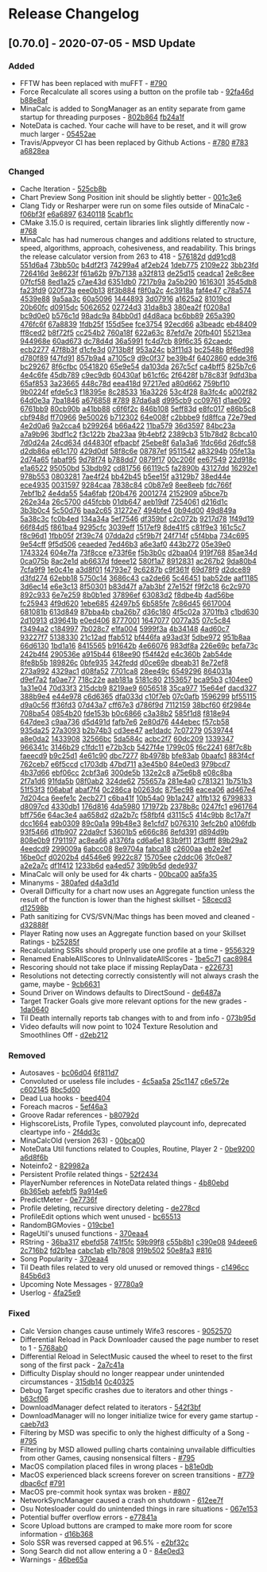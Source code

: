 # Release Changelog


## [0.70.0] - 2020-07-05 - MSD Update

### Added
- FFTW has been replaced with muFFT - [#790](../../../pull/790)
- Force Recalculate all scores using a button on the profile tab - [92fa46d](../../../commit/92fa46d3b102abc8b405c0dec530da210b80bf32) [b88e8af](../../../commit/b88e8afdff995a91c7d7dfbf0a6d5427ee0b434d)
- MinaCalc is added to SongManager as an entity separate from game startup for threading purposes - [802b864](../../../commit/802b864005d569134ccb75803ce6e623fabb74c3) [fb24a1f](../../../commit/fb24a1f8c9fa7bc000bf07f9ddce977598d0f385) 
- NoteData is cached. Your cache will have to be reset, and it will grow much larger - [05452ae](../../../commit/05452ae53893e3534f4b8a88511118ea27c8da3c)
- Travis/Appveyor CI has been replaced by Github Actions - [#780](../../../pull/780) [#783](../../../pull/783) [a6828ea](../../../commit/a6828ea45242d319795e9ccba84c1280956fadde)

### Changed
- Cache Iteration - [525cb8b](../../../commit/525cb8bc7b87bfdeb08ab3981096eb56bed5c9f4)
- Chart Preview Song Position init should be slightly better - [001c3e6](../../../commit/001c3e68ca0157661df79dcfd156109345219da2)
- Clang Tidy or Resharper were run on some files outside of MinaCalc - [f06bf3f](../../../commit/f06bf3f296cecc54fdce40ab943b7ee7a3c17414) [e6a6897](../../../commit/e6a6897ededb919a4e1ef0174f0771be71636524) [6340118](../../../commit/6340118f92073936a3cce05f34b4f1571109a813) [5cabf1c](../../../commit/5cabf1c7701695b4d874063ead8bd2b49dc834e8)
- CMake 3.15.0 is required, certain libraries link slightly differently now - [#768](../../../pull/768)
- MinaCalc has had numerous changes and additions related to structure, speed, algorithms, approach, cohesiveness, and readability. This brings the release calculator version from 263 to 418 - [576182d](../../../commit/576182dc414e343dcd1a779d87e75a95bf82479d) [dd91cd8](../../../commit/dd91cd8c30a2f63b2a2dc42a74adfe38ace05d9c) [551d6a4](../../../commit/551d6a43be76c5606dc210b76264066fcffd3f5b) [73bb50c](../../../commit/73bb50c9e1e707ce9f32c52c180c559578af6c34) [b4df2f3](../../../commit/b4df2f3240916b7a5bc1041e5a1c2ea826ff8ac9) [74299a4](../../../commit/74299a4fae865125be6ba207649b17962cce8084) [af2eb24](../../../commit/af2eb24c1d31da0f914cba077556b78052906994) [1deb775](../../../commit/1deb775035d4b841142b3b739716321d2e87c59c) [2109e22](../../../commit/2109e22ba22fdc504cf8f2383c5735b2a39c75b3) [3bb23fd](../../../commit/3bb23fd8d6f3a0252a591faf1d48e8394d65a2ec) [726416d](../../../commit/726416d8b4818f457508c1846ffa35ac7cfa9916) [3e8623f](../../../commit/3e8623f6f7ff684f84b90e330d6eef50ce599f91) [f61a62b](../../../commit/f61a62b5198caef150d254c144279e00b426f3f7) [97b7138](../../../commit/97b7138d1b9c75080ca2a25404600140b350a7f0) [a32f813](../../../commit/a32f813929d6770ff6ecbed8f985c12fd0530a4d) [de25d15](../../../commit/de25d1502b23aa23f31f7bb3bce20d491f14afd9) [ceadca1](../../../commit/ceadca1ed03326a0b3ab077001e38aae65b05192) [2e8c8ee](../../../commit/2e8c8ee27bc6065aebd4aca5214d428f78576f31) [07fcf58](../../../commit/07fcf582e956fc46b041b2af127d535c5650651f) [8ed1a25](../../../commit/8ed1a25159d0af78c6d4dc27e495593da2d7afbe) [c7ae43d](../../../commit/c7ae43d66878b8d179f0d529aa86d982154538e5) [6351db0](../../../commit/6351db052d205660db831c76a55db8d657ba860a) [7217b9a](../../../commit/7217b9aba0d3dfcfd307ebc5aba0c1b58a22fcf3) [2a5b290](../../../commit/2a5b290cbefc04b4acc3bc32e295ab0d866f6245) [1616301](../../../commit/1616301d33f1890cd2fe7ffe9c6745b82b3e6fae) [3545db8](../../../commit/3545db8706f0af1b925a2a354706e60aee335a20) [fa23fd9](../../../commit/fa23fd9d79c147fcc57625a52825699665e5db31) [020f73a](../../../commit/020f73aadf321646be20d04951c3b852f79374e0) [eee0b13](../../../commit/eee0b131ee35ea0a0706561f0d0373d0969e856f) [8f3b884](../../../commit/8f3b8845ecd23dfc9fd5a64f8a58d46f55c3fb92) [f8f0a2c](../../../commit/f8f0a2cc6a9de18d2baf7237d707912c15dfef75) [4c3918a](../../../commit/4c3918aeabc662cfef4bb15db37684386a7c8328) [faf4e47](../../../commit/faf4e47c23a5d33324a7ef75fdea37a7f13d93ac) [c78a574](../../../commit/c78a5744a1c1baa91913bdf42fe174d7803500f0) [4539e88](../../../commit/4539e88ac4f23361fc42a621d3a9f1eac11956d1) [9a5aa3c](../../../commit/9a5aa3c8ea7ec742e39688bba279dba388184fb1) [60a5096](../../../commit/60a50968da0cab614689d15e9b9e7e01aae00f64) [1444893](../../../commit/144489311c4407078f0fcb968fd6ad525a70d28c) [3d07916](../../../commit/3d0791614112c88909d467ba21a5ae3f6a7fe584) [a1625a2](../../../commit/a1625a2ce383684300925efacbc89a5842ea91ed) [81019cd](../../../commit/81019cdb1d9b98bd7b92715911aa5c8b790edb2e) [20b60fc](../../../commit/20b60fcc5db4b712fdebafaf0b63772b97ca593f) [d0915dc](../../../commit/d0915dc0cdff8346533b2fbd13e45bbcf21c27f0) [5062652](../../../commit/5062652171469da67feda08a955f520f117453ac) [02724d3](../../../commit/02724d3bb65b7c2687cf821b1597e1080fe69578) [31da8b3](../../../commit/31da8b3de8156330cfd0f9e28fe1b6358adba325) [380ea2f](../../../commit/380ea2fc4e81fbd67ecdd182beab8e6fbdc1bd5d) [f0208a1](../../../commit/f0208a1bc0ae0facaa5552f67dec4e7da27ab1ce) [bc9d0e0](../../../commit/bc9d0e097f4aa14f49984fa54cf8139ebaacf0ba) [b576c1d](../../../commit/b576c1d5910f618367d048e6e33bc450de990180) [98adc9a](../../../commit/98adc9a513eea8b551e86239a83070a9a1b8c452) [84bb0d1](../../../commit/84bb0d156ff86054267654c62e508edeb2303089) [d4d8aca](../../../commit/d4d8aca935e0c3f7a4a004506ef782b369ee1e8a) [bc6bb89](../../../commit/bc6bb899aa8aebb4e78c202d2d31a7aed86549a9) [265a390](../../../commit/265a390e84da1eea5e0bce06f47e6a228114a280) [476fc6f](../../../commit/476fc6ff45f116d74312669db1e1c927e2d6f676) [67a8839](../../../commit/67a88395026a84597d2c5f34565a97171030e4a1) [1fdb25f](../../../commit/1fdb25fc84e4731444b68affc80bc3aaa367e6b3) [155d5ee](../../../commit/155d5ee77e8927e4b0843c18fdf6b3863461868d) [fce3754](../../../commit/fce3754066d710f08d51b5bbc04b546b1415419a) [92ecd66](../../../commit/92ecd66d0f2802c827b6b44a4c76379884264403) [a3beadc](../../../commit/a3beadc1c5561b1d04df6b476c61a5bb8747f19e) [eb48409](../../../commit/eb484094fd2e41ae6fc1f810f687e574e6181239) [ff8ced2](../../../commit/ff8ced2f964dbb736fe7402f52739be9dc3359ce) [b8f72f5](../../../commit/b8f72f596f0306c2e2cd5da0f9a5f84f9ce4423f) [cc254b2](../../../commit/cc254b23ee8ba83eb7cff7e84cef1c84db17c7e2) [760a18f](../../../commit/760a18fa2232a39326687370138e58e0905f41e7) [622a63c](../../../commit/622a63c890ce106e3bda1fa0390de88042843983) [87efd7e](../../../commit/87efd7e3160c80b8a105a09ba794241dbd49bf12) [20fb401](../../../commit/20fb401cb66b928f48f2ddcdec7d28fcb257b392) [55213ea](../../../commit/55213eadb1bbf604f35a507a736b064ca0a3ab1f) [944968e](../../../commit/944968e3c0a662289fd283f3bc5ff58241d406a8) [60ad673](../../../commit/60ad67309bd56f618ed405077b62bf10e27621c1) [dc78d4d](../../../commit/dc78d4d692ab791f28264f1bb7848cb4f1c4f94c) [36a5991](../../../commit/36a5991b08bb8c5161158fbfb314524ce97dc6e9) [fc4d7cb](../../../commit/fc4d7cba34cf72eacdb378595004966c59565309) [89f6c35](../../../commit/89f6c35c642273c4d6e22031c2d146bfc2e460bd) [62caedc](../../../commit/62caedc5bf4eb5f009bf6ace09a7277ceb15f8c0) [ecb2277](../../../commit/ecb227727ef9af39f50c92b7230b51dca6ee432c) [47f8b3f](../../../commit/47f8b3fb2b47a96827f763b52fd5e31bbda85db8) [d1cfe3d](../../../commit/d1cfe3d48e437183475d14e471b50986de75cb37) [0713b8f](../../../commit/0713b8fbb26f152767a59d5ea6d7d9e6e8171d52) [953a24c](../../../commit/953a24cf79ea0ce234ca1b56ed9d5cde7198a959) [b3f11d3](../../../commit/b3f11d3419d115647a889d0203ccb411ddcfb8f7) [bc2548b](../../../commit/bc2548b9155e7d4283c48923eda8d08f40d35a4d) [8f6ed98](../../../commit/8f6ed98e87afdf1b22453bdb75d7a7fcf748cbca) [d780f89](../../../commit/d780f895250756672ca31bbf92985c68e3614bbb) [f47fd91](../../../commit/f47fd91811065b92ed359e54e0aa5bab3087ccc6) [857b9a4](../../../commit/857b9a4f4b8ff681cb990dcba5596150cfe9a7fd) [a7105c9](../../../commit/a7105c952dbb5bc274eca87612359b08232682ad) [d9c0f37](../../../commit/d9c0f373c1435688984a9421ceed2794fbf54e97) [be39b4f](../../../commit/be39b4f92b1c73fc3faaf1401f221150872fb385) [6402860](../../../commit/6402860b1323cdae63602f3cba0a978528f41707) [edde3f6](../../../commit/edde3f6ca3ef648f4346615d06d430f1fdc1044d) [bc29267](../../../commit/bc29267b5bbd3e994002ed9e3de7ff3ae5adfdae) [8f6cfbc](../../../commit/8f6cfbcf7b9d816d18df08fe0815facb780b4488) [0541820](../../../commit/054182045431986a8d180f4e29995018821bc441) [65e9e54](../../../commit/65e9e548a4dff3be847a5b2c15fe1decb381c1f6) [da103da](../../../commit/da103da735a28408602ad01f08baff44320bb406) [267c5cf](../../../commit/267c5cf403e4c3a5ef1278395a8e48ff9b60c56c) [ca4bff5](../../../commit/ca4bff57df97d7874e4a73a8bf6023cf0f5402cb) [825b7c6](../../../commit/825b7c6aced8a5746cb7a8720dcbc5b7513b7fb4) [4e4c6fe](../../../commit/4e4c6fee6b9a4884ceff5dd4f936e71dec1626a2) [45db789](../../../commit/45db7890a005030ea9acbf8d8b64a7c3a788c7f2) [c9ec9db](../../../commit/c9ec9dbaba7b5057dcd742514bb0b93520b36748) [60430af](../../../commit/60430afc6b7d7b0e77f6d997460ac78791423e52) [b61cf6c](../../../commit/b61cf6c0956ebc68fc86d2fcafdb9d5fdd93bc68) [2f6428f](../../../commit/2f6428f9e8ba1469284071f8a712dace8de9320a) [b78c83f](../../../commit/b78c83fcd4f24c6d4c654c49be60e38cdcb36823) [9dfd3ba](../../../commit/9dfd3ba16c2d641dc77b43acb9e1e10482e4e76d) [65af853](../../../commit/65af853cc6ebf0ce6eaabe8f4b2aa90ee6fee7f1) [3a23665](../../../commit/3a236651bb75823216a88f9545c78237bc1b0103) [448c78d](../../../commit/448c78da4673e7db117fd1b5c9cf85d7a678417a) [eea418d](../../../commit/eea418d9d2ab8b1261d7a830adec4bf130edc386) [97217ed](../../../commit/97217edab6177af0f86ad074608ef81201b7fc31) [a80d662](../../../commit/a80d662135aa6f2973b3a5ba260f87885987de1b) [759bf10](../../../commit/759bf10a44c184fb5554e5605ae9c3067a50b885) [9b0224f](../../../commit/9b0224fe00f5498ce3071868d7314c0d5cf3dedd) [efde5c3](../../../commit/efde5c33f3a5b560cbacd7f1f067b18a50ebc99b) [f18395e](../../../commit/f18395e30efe7be0feb5e9ccc94284a36e3e8d03) [8c28533](../../../commit/8c28533e123f8cbfe7a92723f60e3804a53eff57) [16a3226](../../../commit/16a32261116f5845037131584c63d302f559d567) [53c4f28](../../../commit/53c4f283e1d73bd5a70c6542fcb2babc81b719ef) [8a3fc4c](../../../commit/8a3fc4ca42f9f14f2ce666586f2ce020e484497e) [a002f82](../../../commit/a002f8268eed0942bb3dbf08cc68677f500a9ed2) [64d0e3a](../../../commit/64d0e3abbde6f8538b13b5a9544f8244e59dea3b) [7ba1846](../../../commit/7ba184641c5c2a4feef6e1b49e51d98f5b34f2ec) [a676858](../../../commit/a67685857db4d4479fc4b5ebb166389badb7cacb) [#789](../../../pull/789) [87da6a8](../../../commit/87da6a82eb84f761dbf6f4c7a10ca91a8034e392) [d995cb9](../../../commit/d995cb9372c483303b882c6e6c61c364b485f365) [cc09761](../../../commit/cc09761e68e2ad39618ee2f02f953635ee96976b) [d1ae092](../../../commit/d1ae092015d67a5c40c0f5fb5685a6658ad64c75) [6761bb9](../../../commit/6761bb9763baa30f72a617b645bd9015759862e5) [80cb90b](../../../commit/80cb90b978b1e767762c7e215c6bedffc5a75082) [a41bb88](../../../commit/a41bb881516632f69d274a49c0b4fb956fff48b2) [c6f6f2c](../../../commit/c6f6f2c3ce2a6017d45825026cef64e4576437fc) [846b108](../../../commit/846b1088e1f713f3fbbaf776f459466a68b80f82) [5eff83d](../../../commit/5eff83d3558c654c831b4a2f9693b38c8d9ede55) [e8fc017](../../../commit/e8fc017d24ef143331e4894d11d7d852dffeaae1) [e86b5c8](../../../commit/e86b5c83dcc55c8fe53d3c6ea93b949df5bed734) [cbf948d](../../../commit/cbf948d1dff5c469aeb9046326cb1137992ce096) [ff70966](../../../commit/ff7096675c09e1381090641d84f3a2c64d2e5b82) [9e50026](../../../commit/9e500262bdd0237134a2955930585d9525ab8ff4) [b712302](../../../commit/b712302eb58874fd213245bdd52b38b0eb0b37ff) [64e008f](../../../commit/64e008ff0ba18ca4fce6e49b574ffc9d9b5d9297) [c2bbbe9](../../../commit/c2bbbe92b061264da2e22e792419c690e53b782b) [fd8ffca](../../../commit/fd8ffca6361f157f3bf36829bff7ecb28e29b04c) [72e79ed](../../../commit/72e79ed903644a705c0eb4b0b6057a094afb51cf) [4e2d0a6](../../../commit/4e2d0a63031d3710d3250e269ae14c04020d8dff) [9a2cca4](../../../commit/9a2cca42ba209f2305906a31e03b77b885688f72) [b299264](../../../commit/b29926426586b9399daadae626242002ceda6c62) [b66a422](../../../commit/b66a422c35a0c1897ecb9deed2418544c79e5e6f) [11ba579](../../../commit/11ba579b0e960c003ea86dc3e0034b9b21beed43) [36d3597](../../../commit/36d3597886e8838f4ff7bf51820a0e68dfb92487) [84bc23a](../../../commit/84bc23a64b0260e8171c9381e86d4c9f7803b060) [a7a9b96](../../../commit/a7a9b9611bc142152da47abb7e8058d41aef97cb) [3bdf1c2](../../../commit/3bdf1c28626d245c3c44f6ea9938ed62422033aa) [f3c122b](../../../commit/f3c122bcf33c6a389498b33a835821551db02414) [2ba23aa](../../../commit/2ba23aa6a20cc0a6ece5fccea90c83b61f123d4f) [9b4ebf2](../../../commit/9b4ebf2c4ef69cbe7b25529bb3df1a4487df5243) [2389cb3](../../../commit/2389cb3dcd3328a1f7269fed1f29eadb92bb8413) [51b78d2](../../../commit/51b78d2c82dd8beab6be0453b1f03b9220e424a8) [8cbca10](../../../commit/8cbca103664c1c2cd43591bba45045d141f1e233) [7d0d24a](../../../commit/7d0d24a2a16dd997bff9a4ee0af07c46c37686d6) [24cd634](../../../commit/24cd63497ace70c9456baf89a74751c1e24534b3) [d44830f](../../../commit/d44830f04ebb65321d05b3feffca8c013471bf2a) [efbacbf](../../../commit/efbacbfda68a82201afc281b01eb7cbb5e1be85f) [25ebe8f](../../../commit/25ebe8f62fc9f047247b657767c079bc1873b42c) [6a1a3a6](../../../commit/6a1a3a6a5af67e125b04059aba394451c83c3ef9) [1fdc66d](../../../commit/1fdc66deaeadc59e610a72d0e1be2c15f9431bbc) [26dfc58](../../../commit/26dfc5811dd8b60bf980f73f6d1019583d754585) [d2db86a](../../../commit/d2db86ac213b726ed3180605f541c4f6c51a8c88) [e61c170](../../../commit/e61c17054c2d3e51098af79ea7769b92999318c3) [429d0df](../../../commit/429d0df8caec895fe202ce09365d55c97fb7caf5) [58f8c6e](../../../commit/58f8c6e1782c3b70597283089f64033eccfaa3d1) [08787ef](../../../commit/08787ef9a580bc509ce64d0db0af5006400c438f) [9511542](../../../commit/9511542d5a154123a4332551370530f5545da618) [a83294b](../../../commit/a83294be60ac65f92615c2d9460aed0824e5bd5b) [05fe13a](../../../commit/05fe13a909f4df6295faa6b5e6be4f3e7f5cef9a) [2d74a65](../../../commit/2d74a658552f2721e19c0db6b32489499186b59e) [fabaf95](../../../commit/fabaf958e1026fefecc2903e18f844358ee3248d) [9d78f74](../../../commit/9d78f74347d8af645b794aef5bc92385805296d8) [b788dd7](../../../commit/b788dd7d8dc6a62990012fbbe93ca811297b41e3) [0879f17](../../../commit/0879f1745b466746d9dec08fead165cbada39e6e) [00c206f](../../../commit/00c206fbb5a953775adb996c2a1c3009fe8fddac) [ee67549](../../../commit/ee67549636f1a580f6c74ddfa85452c149003895) [22d918c](../../../commit/22d918ce73a4b474394528014be5c0933400acba) [e1a6522](../../../commit/e1a65221c3f1a039e6eec2bde84caf1abab2fa61) [95050bd](../../../commit/95050bde2aae93512b6fb390076452d7013a741d) [53bdb92](../../../commit/53bdb92a5bef508296b07bcec12d462a34473779) [cd81756](../../../commit/cd81756d8f53b0501aa2fc83586f7f432d6173d4) [66119c5](../../../commit/66119c5f81715ae26f2deb732ec999e06cfed7ca) [fa2890b](../../../commit/fa2890ba3792e365d2253630c98b0a32547ee5b1) [43127dd](../../../commit/43127ddbc87b29fd4cbf880335f9728f1471a696) [16292e1](../../../commit/16292e13bcd71d74d5573a87bd32c22ab02d01a7) [978b553](../../../commit/978b5530f39d7ced59546e67343d24a7cdf0c3c5) [0803281](../../../commit/080328188d6f72375b717ee7bea922a9ca44b656) [7ae4f24](../../../commit/7ae4f24c372ed6d3ae090475fd48d3170eeb10c5) [bb42b45](../../../commit/bb42b4583699abc142d72f0f80d1c4f1ae292a1b) [b5ee15f](../../../commit/b5ee15ff1da09d1c0ec8fcc73e782f554eb35748) [a3129b7](../../../commit/a3129b72ef7eb22cc99ae1148ffde7ab8fb65d7a) [38ed44e](../../../commit/38ed44ea79c692a77a05dcdfe3fe39ca29221865) [ece4935](../../../commit/ece4935be5aeca08a4656939e4fe8c3a19637eb4) [0031597](../../../commit/00315976b440e387992ca54bc92b8f116efc85a0) [9284caa](../../../commit/9284caa737c1c37ab267e7ad7fc905bae6a0b590) [7838c84](../../../commit/7838c84296f3b565b078687faa01f690e4b65dbe) [c0b87e9](../../../commit/c0b87e98ebd5599b9d9f23b2653e3c12fcaf73f0) [8ee8eeb](../../../commit/8ee8eeb22917d8df232017d43ba391807346faea) [fdc766f](../../../commit/fdc766f40814380ff10a51fa0d04e99e2d4c7329) [7ebf1b2](../../../commit/7ebf1b2b9256ed6766cd32af8e6eaa2849703da6) [4e4da55](../../../commit/4e4da55099ce6bad8b8668044b306128384bc11a) [54a6fab](../../../commit/54a6fab9af5b99c912287c0396989f0477707456) [f20b476](../../../commit/f20b476e1346a8b03b1be57850c00f6644716a41) [2001274](../../../commit/2001274c657130a6c8f991aedbda8514acee6528) [2152909](../../../commit/2152909dac3d370f503228ef5b0cb404bdc37451) [a5bce7b](../../../commit/a5bce7bb125fd9a9ff7894159293edd9a0e96dd0) [262e34a](../../../commit/262e34a0f5de41da705a785b1f05d5b21f3a53ab) [26c5700](../../../commit/26c570036e13c1adfedd385eab4a3a543707f52a) [d45fcbb](../../../commit/d45fcbbf8d3853d8611adeeb01e1e15abf7c5d86) [01db647](../../../commit/01db6473c772a15c8c92827f43c36fe1cb72f22d) [aeb19df](../../../commit/aeb19dfa42a73e275fa62c58387f8fab9e170173) [7254061](../../../commit/72540611397ea88108f98f781c6d8c0beaae0ddf) [d216d1c](../../../commit/d216d1c58d47a874cad74bde783c0de87b22434e) [3b3b0c4](../../../commit/3b3b0c491675eb2c133fe17595d0d152cb81b73b) [5c50d76](../../../commit/5c50d767a5454126aa3094d69a1f76c86941fa7e) [baa2c65](../../../commit/baa2c65cb3aad2e99e20184956278422c2fd9cc0) [31272e7](../../../commit/31272e7b637b11e1e8238c2d49ff8833d58f6aec) [494bfe4](../../../commit/494bfe4239f86139b9ff120151f409df403fa5ff) [0b94d00](../../../commit/0b94d00ba39d256058a1d31d7a59ac41d9419809) [49d849a](../../../commit/49d849ad5fbff079fb19771fc0410f5f7dea3371) [5a38c3c](../../../commit/5a38c3cb7a7502e0dbebb19b90ae6745314feaef) [fc0b4ed](../../../commit/fc0b4ede878e653926d90913bbb63d5a3401215f) [134a34a](../../../commit/134a34a6bb93e3b82b12739def452fa26c2275b8) [5ef7546](../../../commit/5ef7546b48a1496e1140fa3fd0a5c425176a25e2) [df359bf](../../../commit/df359bf30abc9231c3c1939e710a9d9a03fe0af1) [c2c072b](../../../commit/c2c072b038500dc1e8ec403b9382da186c624c08) [9217d78](../../../commit/9217d78ae8df0ee308f8d1f1c821df0dba9e06ec) [1f49d19](../../../commit/1f49d19154631e2af005c988a32b702f68a28129) [66f84d5](../../../commit/66f84d535ac3897d035fdd458f46b8cbd38052ed) [f861ba4](../../../commit/f861ba448792505b4fa9041820b2214055e027d2) [9295cfc](../../../commit/9295cfcdbafebd459631f6fecc1e12942fc87db7) [3039eff](../../../commit/3039eff3783a792c2f3e49b2b8a2e02c1c1248fd) [1517ef9](../../../commit/1517ef9e3beeb9e961856047942807036b7506c5) [8de41f5](../../../commit/8de41f5f732c49e56b182d2b8bc929f3a1571da1) [c81f9e3](../../../commit/c81f9e3f6039bf82540ac77dd815391641a621e2) [161c5c7](../../../commit/161c5c761beecb87d9f25ba86a7d7a168f9cf9b9) [f8c96d1](../../../commit/f8c96d1beb9dbfb43473b2553843def8e8787348) [1fbb05f](../../../commit/1fbb05f61bcdc7454211d22d995648a640a2f0b2) [2f39c74](../../../commit/2f39c74eaab5ef571c637537e1dde672adaefd17) [07dda2d](../../../commit/07dda2d2c2b379a0485266b506ca782117e80895) [c5f9b7f](../../../commit/c5f9b7f64e2ea4b58e270b8c6703f2a6acf55c12) [24f714f](../../../commit/24f714fe6301c7ad48a346f6f9c12f773c903ee8) [c5f4bba](../../../commit/c5f4bba97e135e779079e95648fcb5af2593a80a) [734c695](../../../commit/734c695901e5db6e9ffcb76c23f05865d8490d4b) [9e54cff](../../../commit/9e54cff60b5c9654c188e853307b693fcd557668) [9f5d506](../../../commit/9f5d50617eeeee9223d04f32ca2eef3c3ef73396) [ceaeded](../../../commit/ceaeded5bd9a9affe6b16db3603838425ed47047) [7ed46b3](../../../commit/7ed46b39f0b98ec2e6d1867c281a0707d316ba28) [a6e3af0](../../../commit/a6e3af0de920d7a2a556f979e6f970807abf68fe) [443b272](../../../commit/443b272cc50266ffcb20f0751f140733c881e494) [05e39e0](../../../commit/05e39e0810f1352e94adef4fa9bb246eb12bbb4f) [1743324](../../../commit/17433247d32223781c7e42445cd81ccdf520a290) [604e7fa](../../../commit/604e7fa1da289a78f9c19714b1e36c82901516ea) [73f8cce](../../../commit/73f8cce8a2a3b9745b72bdded854247f026f00e4) [e733f6e](../../../commit/e733f6efb635023ca64f75d91672fb69b73e631b) [f5b3b0c](../../../commit/f5b3b0cb4057921f4d926251d8beb9494a0d10c2) [d2baa04](../../../commit/d2baa0409cd562fc532c9ccaed29da56a108c6f3) [919f768](../../../commit/919f7681371998db6a974e6eec16951615336009) [85ae34d](../../../commit/85ae34d22e56ce62a69d4beb129e2f90d7ca722b) [0ca075b](../../../commit/0ca075bd12c9c4cdcc59035577eab844ccb63be2) [8ac2e1d](../../../commit/8ac2e1df3f484fb9f7e883496c9941f09d1188eb) [ab6637d](../../../commit/ab6637d0c47ee164bfd1ab0406debe3033f278c3) [fdeee12](../../../commit/fdeee12361b9bf07f697595fabbb8652fd3c963b) [580f1a7](../../../commit/580f1a72521b84f17fd8454f49466a4e6139aa4c) [8912831](../../../commit/8912831d60459c084dbde603d314d6c0a204dd6e) [ac267b2](../../../commit/ac267b2d43ba98e86a649878e1e84065d678f397) [9da80b4](../../../commit/9da80b41b0f9314cdb8a832e54918a251f19b834) [7cfa9f9](../../../commit/7cfa9f9915bbb6b4a46ab816b513c002d06b7676) [1e0c41e](../../../commit/1e0c41e1ceb9a61153ba788f514a92b888ca8a1c) [a3d8f01](../../../commit/a3d8f013bfb4eae7ad30478768b81d283cf9ab57) [f4793e7](../../../commit/f4793e7d57af71815a209ef81b4782da01c02880) [9c6287b](../../../commit/9c6287b198c26ccd941252878763fa0aeeed0cf5) [c9f361f](../../../commit/c9f361f39e9442c483b86f936e7e05f29f61a493) [69d78f9](../../../commit/69d78f904f25579e552cc8223a4b23208e4807ad) [d2dce89](../../../commit/d2dce89937086b8f3ee063f66ac0bf90eb8c85c5) [d3fd274](../../../commit/d3fd2749f017777bd21c58e2ceed86abf9be7c7c) [62ebb18](../../../commit/62ebb186a515115f452a87a0ad622a6288492957) [5750c14](../../../commit/5750c14b1fb07b136435ac687ba8a6d7b660fadd) [3686c43](../../../commit/3686c43313910a66b65454b43c06b153c4bad6e8) [ca2de66](../../../commit/ca2de66d943c13d49497757c81e00f0d885550a2) [5c46451](../../../commit/5c46451a71c7118388b405db93e10302d32bd7f4) [bab52de](../../../commit/bab52de0d330197b733d4fd5d26956518bc33983) [aaf1185](../../../commit/aaf1185ba3f79c2227e18afaf92391bfccadee04) [3d6ec14](../../../commit/3d6ec14a1aa1bfa843c2d90602a0f4bc7812416d) [e6e3c13](../../../commit/e6e3c13f4a1ddab069513dad3df7e1c99c9f1517) [8f50301](../../../commit/8f503017eedb8a13903299e75a4281f35e9ee9b4) [b83d47f](../../../commit/b83d47f0a2c339422ebd9d1e4de5b6facaaa5e38) [a7ab3bf](../../../commit/a7ab3bf3fe6510911b75a2f82b037e855eab4c95) [27e152f](../../../commit/27e152f84be117b13d72aa48ba0aafdaffc5614e) [f9f2c18](../../../commit/f9f2c18c913a63280ec2f254e2842b2db372a941) [6c2c970](../../../commit/6c2c970ecf01b8489a5ec5c7f2a30e4639c8a591) [892c933](../../../commit/892c933322686a49c34fa1506b0059340a366201) [6e7e259](../../../commit/6e7e2591ad1613f7888af7984a2f91d5431b3321) [8b0b1ed](../../../commit/8b0b1ed65765f810039c232ef45db4f22c758628) [37896ef](../../../commit/37896eff837c532c53759ae7a55693892ca5ee04) [63083d2](../../../commit/63083d29490b78d4797be6b629ee274cfd46b349) [f8dbe4b](../../../commit/f8dbe4b8ab361a04a49cece37c8c19e1d92d55b0) [4ad56be](../../../commit/4ad56be9f5eeeb32eff62fde6b6bf26328b09688) [fc25943](../../../commit/fc2594302c7b4000257a6be5d0fa904543244674) [4f9d620](../../../commit/4f9d6201bafc392752ae64a31deec86552c7a5a9) [1ebe685](../../../commit/1ebe685ce42a66887619df416bae0603d2d8f01b) [42497b5](../../../commit/42497b585845305b34967718f7cf36b7f9e2d8cd) [6b585fe](../../../commit/6b585fed1f561b6c81d5f0df6c8d6eeb944bde96) [7c86d45](../../../commit/7c86d45d31bb8b37e41c733158be1e5546319835) [6617004](../../../commit/66170046e3636a069bfa6191673e57b7afd0c051) [681081b](../../../commit/681081b842aee0eeafbdae0e0ed97aa972dbcc58) [613d849](../../../commit/613d849ddfcc9c69d0f7bc042daa1ac5b78c91b4) [87bba4b](../../../commit/87bba4bbacf4614d042a93644a0bcfaa25e5fa0a) [cba26b7](../../../commit/cba26b7a122f050e1830af21286a57e9c533fbe7) [d36c180](../../../commit/d36c180e3e3a7bf5e1dcecd8c5775b211d8a4088) [4f5c02a](../../../commit/4f5c02a4260dcfad0ed4a3bdfdf3111ef0748094) [3701fb3](../../../commit/3701fb35a4ee0b29fb787254cb909d2d1e74df88) [c1bd630](../../../commit/c1bd630a0fe97f1b9b22058511cdec4e98babbcf) [2d10913](../../../commit/2d10913d081296757e700afb5329f2ed96104e9b) [d39641b](../../../commit/d39641bba3d4bd790efd07b3a2d0f47bb975f19d) [e0ed406](../../../commit/e0ed4060a3a4ba309d52d757624ce70901c84edf) [8777001](../../../commit/8777001dbdc8b7c733933aede08c8088f2c01e35) [1647077](../../../commit/164707747a0ce68f6279e130fb8c6196c2d1f038) [0077a35](../../../commit/0077a3506fb08ff6fcf0cfd6643fd4d02566eed7) [07c5c84](../../../commit/07c5c84c363297bedc5858dc92cb8a38d3c6c16c) [f3494a2](../../../commit/f3494a26d72193e6880565ca914303290c69b451) [c184997](../../../commit/c1849974335ff768e3e64f170ea7d5041fd55da2) [7b028c7](../../../commit/7b028c799d1ae097fbb6871c184500a4478e1d99) [e1fa004](../../../commit/e1fa004f1ba2113783ff189bc322690d035fc966) [5999f3a](../../../commit/5999f3a35b5938927237bcd06ff0cc4b5a70e147) [4b34148](../../../commit/4b3414802153ebaabf1397fe266ab4978cfcf32a) [4ad60c7](../../../commit/4ad60c73606adcb3e083e3560b61bdba9fe8a723) [93227f7](../../../commit/93227f73d835aacec14bc2b0698fe0da6844c064) [5138330](../../../commit/513833049a491dedfb03c3f6878048482f30ef74) [21c12ad](../../../commit/21c12adc90a4e6e693f0c147805f00040c2a219d) [ffab512](../../../commit/ffab5125323a15317337619a359f608ee6ccfd60) [bf446fa](../../../commit/bf446fad8064e4c93b997c0ca61ba9ad18868d26) [a93ad3f](../../../commit/a93ad3f62e81990602c914f0fa489fa5a6b6e161) [5dbe972](../../../commit/5dbe972dc841b8c35363f50294c0c5398bed1d41) [951b8aa](../../../commit/951b8aab6fac37b376e5992261e8171421725e96) [66d6130](../../../commit/66d613002b943cfaeb92f5a1b5fa83e484dcc73e) [1bd1a16](../../../commit/1bd1a1696be4719bab001045ea51d7bc62534eff) [8415565](../../../commit/841556512fbd2206bbacb07958f853df4587d7b8) [b91642b](../../../commit/b91642bf03ce58723982ed4e8d5892af2704caa0) [4e66076](../../../commit/4e660760a3dcef07ec49aa1e21d5e96fe537ca64) [983df8a](../../../commit/983df8af52b4a9c044de15c0f4a9631da14533c2) [226e69c](../../../commit/226e69cdeca2f7c1dfba0d12c119e5ef55b924f4) [befa73c](../../../commit/befa73c71682a07b371cae3805e805d34e1cbdd5) [242b4f4](../../../commit/242b4f48ab42acc00675963450ed37f96185e02b) [290536e](../../../commit/290536e1ed90c4e5b674d53241e1ae5ef481aba1) [a915b44](../../../commit/a915b4447a66bd3413cd6b51d678c7b22f80927b) [618ee90](../../../commit/618ee9080c4d8b387e6fe4038eaaeb4f3ca69c37) [f54f42d](../../../commit/f54f42dbe38e97980bdad61c9def1602e0621883) [e4c360b](../../../commit/e4c360bf058c360093243091b8aef35ace9cc8cd) [2ab54de](../../../commit/2ab54debca1586eb94ace49388b1ef70a1fdc60d) [8fe8b5b](../../../commit/8fe8b5bc3ffa8539c22a243edc0b7c0efe9a6ec0) [189826c](../../../commit/189826c642b6ac5d4abc3b464ae6c962865145b4) [0bfe935](../../../commit/0bfe935d455671b205c13e2de473122b857e94ee) [342fedd](../../../commit/342feddf8fbe808e0a265f0ad25c1ac2c0183e38) [d0ce69e](../../../commit/d0ce69e39f64053071649efb2c1c248aecc04b83) [dbeab31](../../../commit/dbeab312d7b8e958ae1f5aa457efa7e35fc83641) [8e72ef8](../../../commit/8e72ef8bd8577ee76554618c0613dcad56834527) [273a992](../../../commit/273a992d35963db3a81348fd508d8c89c408874a) [4329ac1](../../../commit/4329ac1e6285c4123b505e783ba779c6fcc927c6) [d08fa52](../../../commit/d08fa524307f66402f78aa0c4b05fc95125b9a99) [7701ca8](../../../commit/7701ca83dd342ee4dea76c96dfbb6e6c774201b1) [28ee49c](../../../commit/28ee49c2ff8146c156484a87cdfdc7454b4003e8) [6549296](../../../commit/6549296a64e89e5548e77e4b945654c8c976662b) [864031a](../../../commit/864031aa0413b3fe2af70f8d977243f48a872521) [d9ef7a2](../../../commit/d9ef7a2bb1b62f0808efc57ec4377a0419fc9b42) [fa0ae77](../../../commit/fa0ae770b3ed7300aaf1aa09120e5a62e045c9ca) [718c22e](../../../commit/718c22ef8bdd3e1835b0f3c303448ccd9ef86964) [aab181a](../../../commit/aab181ae1f869ba7b65d105db44a7147e269d0bf) [5181c80](../../../commit/5181c80078b7080b0562b59c74e62ffeca5d74f0) [2153657](../../../commit/2153657f6f6e0574a7a3566527725c85f8d89811) [bca95b3](../../../commit/bca95b36c241c3772efc16a8ee84959d2ceed7aa) [c104ee0](../../../commit/c104ee01ced35e3199cc644b6c94a9a97f58570b) [1a31e04](../../../commit/1a31e0457a99ad5cfc2fb5f2dce85c804f74be01) [70d33f3](../../../commit/70d33f39da6254ee3dff48892da7883a616917be) [215dcb9](../../../commit/215dcb9adb0e7cbaa14bbfb0fb025699ae137a41) [8219ae9](../../../commit/8219ae940f51397148039561667d4e13e3fda293) [6056518](../../../commit/6056518f70bd7aa0840af5f6e16d1d7c50cf260f) [35ca977](../../../commit/35ca97770a0915616258c03d690a8349554293f1) [15e64ef](../../../commit/15e64eff81e6fdc8483dd4a7f7d506d9910d76f1) [dacd327](../../../commit/dacd32799f1890c2ad038d7211651a4c788228b5) [388b9e4](../../../commit/388b9e44a668b702a22f2c32a4c0ad84caae3b3a) [e44e978](../../../commit/e44e978ff41b97ad1d6ac3cd9bdf4ed1e202ac71) [c6d6365](../../../commit/c6d63651baec11a51716cf444b1a2677b03635c4) [dfa033d](../../../commit/dfa033d4549fbd98474c7d7bda5cbb4e83f7d686) [c10f7eb](../../../commit/c10f7ebad53c5eedc0642d6298fc3eafbeda059d) [07c0afb](../../../commit/07c0afb7dce01972804a0faa28185de5f63e0b7b) [1596299](../../../commit/1596299b9293dcc033e4ad8c794889c997afe3b8) [bf55115](../../../commit/bf551150771c9b8171074f233196fa136aea5271) [d9a0c56](../../../commit/d9a0c56728f62f55b29e3528ea2b53f735ca14b4) [ff36fd3](../../../commit/ff36fd370333f4378a18c387483d374abf952a9f) [07d43a7](../../../commit/07d43a721fa932f2e7fcc9499902b03c4d06e87d) [cff67e3](../../../commit/cff67e371fa094bab9f6a83a4e33f6ca98e81646) [d786f9d](../../../commit/d786f9df82a140fc4a12c20d43440987227c1204) [7112159](../../../commit/71121595fa408c0da5ede4ec51d568277f886bac) [38bcf60](../../../commit/38bcf60ec3fc80747825442e77814b3d10d0685d) [6f2984e](../../../commit/6f2984e8903d872e540daa3d7a552550a94a2ad9) [708ba54](../../../commit/708ba547f9faf2b93e54da1203e37aa95c350837) [0854b20](../../../commit/0854b2027d2d88aacd2330caf80419119bfed805) [fde153b](../../../commit/fde153bc561b8f160243a646aaf955b66820847a) [b0c6866](../../../commit/b0c6866032f9349b765673a5fa824828eff5d43c) [c3a38b2](../../../commit/c3a38b243205842a0c02ec568f7c78c47791fbdc) [585f1d8](../../../commit/585f1d856e17cd00fa563589d464147f97660b2a) [f818e94](../../../commit/f818e9491304fe140f1bcddcc1b494a63306fc30) [647dee3](../../../commit/647dee3a858868417135549b3f1496d312c0c720) [c9aa736](../../../commit/c9aa73673692ed9a0f2773c263c4c1d45af6dba9) [d5d491d](../../../commit/d5d491d5ac88d716c8f75c608e525c9cc8c42fd5) [fafb7e6](../../../commit/fafb7e65311302b6b7565b9017d4dffad01d9c38) [2e80d76](../../../commit/2e80d76e42d6111baa9db8d6d657722df342cafe) [444ebec](../../../commit/444ebec36d1b7f020be66ad23a878e689159de74) [f57cb58](../../../commit/f57cb58f6b039fb997d3a0a334882b573ddb2b9c) [935da25](../../../commit/935da25a38c3f0622b3055402fe91a1fdef778fe) [27a3093](../../../commit/27a3093c4ab12e9e5d21d1dddc63f71dd69a91cb) [b2b74b3](../../../commit/b2b74b3ad8874f4ad4a2f157e6d4937a528864e1) [cd3ee47](../../../commit/cd3ee472a3eedfd41580c325d54e64c43e8595e4) [ae1dadc](../../../commit/ae1dadc6f8504d7c9800e92dd3cad6201b779ffa) [7c07279](../../../commit/7c07279ac96a5a231ea2732586368ea2a781d9fb) [0539744](../../../commit/0539744a31ea1a825ef09213a0a15e9d1b546db7) [a8e0da2](../../../commit/a8e0da20673b9906e1b275aeff5ed2132e1d1d5a) [1433908](../../../commit/143390877f2c635da67234bd4f55b64f81090de7) [32566bc](../../../commit/32566bc2de1878d9159c88b13dd7aedf25b296a0) [5da584c](../../../commit/5da584cd353a001c960fe95aa74f3abf3524374b) [acbc2f7](../../../commit/acbc2f72bdbc353f6dc9e903bc707b24fc5b36ac) [60dc209](../../../commit/60dc2093d9445c345fadd95d96f44324065ee46c) [1339347](../../../commit/133934752859257b06ab6b82145df3e93c51fc6d) [966341c](../../../commit/966341c9e45d569ff5c28a0fee5d804255f64b39) [3146b29](../../../commit/3146b290b05bdf2dc20a4fb4c17db5dfc83ed868) [c1fdc11](../../../commit/c1fdc11317c32ba3fcb6a600670421c5e048909c) [e72b3cb](../../../commit/e72b3cb2054739b739a99f030a99c834a3eb1d57) [5427f4e](../../../commit/5427f4e7a5fbb4623b4fd79e9e1c400e3964045e) [1799c05](../../../commit/1799c05bf6b71e9811299af001bf898b0d28747b) [f6c2241](../../../commit/f6c22411eb296f7ff0d578a9ba93ee2bb956791f) [68f7c8b](../../../commit/68f7c8b2ab3ff892154a62ac01f3cffc6e6488a4) [faeecd9](../../../commit/faeecd9c1e8900b61268fdd684659e2d7c5cf1a4) [b9c25d1](../../../commit/b9c25d18b97d8b75b14d07b421b6c8924bed1be5) [4e61c90](../../../commit/4e61c90f87a58ef217ac1ad20148cd863acb1c45) [dbc7277](../../../commit/dbc727736692e52f9cd2f8635a702bb1083d4c1b) [8b4978b](../../../commit/8b4978b928e512a1eb73b4669c15cfd44f5ddc2a) [bfe83ab](../../../commit/bfe83abd57b0630d1d84b74d9b5113f3cc7d5bd2) [0baafc1](../../../commit/0baafc1196d9ca528e60063a8b69a5980ff09aa1) [883f4cf](../../../commit/883f4cf4cdb2b209425d2ed6250d935cfa02fd24) [762ceb7](../../../commit/762ceb799da43010be271a4108ef0abdcbd9410a) [e6f5ccd](../../../commit/e6f5ccd48931de50a60ee2fbc582c6ce945281f2) [c1703db](../../../commit/c1703db492ea6da853d09f13499739c1e45a0f86) [47bd711](../../../commit/47bd711bf2acb3c804de8487c0b4fc9140798efe) [a3e45b0](../../../commit/a3e45b0ae03a3312f7dc04256b0ee4ea2417b262) [84e0ed3](../../../commit/84e0ed373de5509159ee8e574a0e7a005b3a8efd) [979bcd7](../../../commit/979bcd7b6010e592de4fb6cc9231cf67f7a7596f) [4b37d66](../../../commit/4b37d66f81c7fde2f7f42f29a2f5855ef3cb972c) [ebf06cc](../../../commit/ebf06ccadaf30563d6a131404d5809abaf3824d4) [2cbf3a6](../../../commit/2cbf3a62e54db55b9db6fc3a8c992a0049d283a3) [300de5b](../../../commit/300de5b074902d94418d6e7c343113a63d15a6ef) [132e2c8](../../../commit/132e2c8bedc30c5c3415860a91deed284d6cfeb4) [a75e6b8](../../../commit/a75e6b8c15ed427778e438011f87c854efdc73b1) [e08c8ba](../../../commit/e08c8ba4b434eac08bba6648348d54b760e2103d) [2f7a1d6](../../../commit/2f7a1d68f2f3c799a553cd93bc4c4ae1a4fac5ad) [91fda5b](../../../commit/91fda5b1a501fbf3be12ac8beb58a5e3400de610) [08f0ab2](../../../commit/08f0ab2741b5900932c1717805134c9d9116eb09) [324de62](../../../commit/324de623da8f2a6142f565fec030f8cf022a8166) [755657a](../../../commit/755657a806d84f058c359a8d59a14e23b6936d2e) [281e4a0](../../../commit/281e4a0b6f543b8b5716def91f7cadb3c67b5ca4) [c781321](../../../commit/c7813218a4ff3443c15e58b972fd170b3673b95a) [1b751b3](../../../commit/1b751b36052b421c017882be468268891ae12937) [51f53f3](../../../commit/51f53f3f45f28c7edd93921b69c357053201ce6a) [f06abaf](../../../commit/f06abaf78a9f476757ffc74b92cdd94c3f9496b7) [abaf7f4](../../../commit/abaf7f423fdc4693b1ea92e146c7ff37967b3443) [0c286ca](../../../commit/0c286ca74933212f7a4445207b9a87f1e1283964) [b0263dc](../../../commit/b0263dc1e82be1bf8607d2ee909bbc5a8522e33a) [875ec98](../../../commit/875ec98dad7b2b847de113ed24e38d004aa3d325) [eacea06](../../../commit/eacea062b67fee513468be424300f94b8a8f16f3) [ad467e4](../../../commit/ad467e4bec35488ee92391959b3761e174a4728f) [7d204ca](../../../commit/7d204cac7a164aa8a2d8796e54763a67a00dcb3b) [6eefe1c](../../../commit/6eefe1c04f91f9ffee38830ead4bda365814fbdd) [2ecb271](../../../commit/2ecb2714876747a8fe28827ff3e27bbd4d757d37) [c6ba41f](../../../commit/c6ba41faeb00e474895ec0d4dc644c3ec0fde612) [10b54a0](../../../commit/10b54a09142865b554677da7c9c19057f8514e56) [9b1a247](../../../commit/9b1a247637c93be1cf9e8e79843e0ffdccec3621) [a1fb132](../../../commit/a1fb132771fc6ac8c5034b2f95ab3e65ab999c14) [6799833](../../../commit/679983387eddfd732ba229a503a25a955c426ca5) [d8097cd](../../../commit/d8097cda2b6259ef279041f960cc1b63c92efdf5) [4330db1](../../../commit/4330db1f843e1c90a214fce00c02e947b14e2bab) [176d816](../../../commit/176d81652c7759e6003c9879352a7f501e3bfa6c) [4da5980](../../../commit/4da5980cb4a3f8ade2cd755c4d94b7ac08f85519) [171972b](../../../commit/171972b16ea87728e26a762e43559f8a92e90114) [2378b8c](../../../commit/2378b8c18410f388bb1e104076e98f4b7a5e5cae) [0247fc1](../../../commit/0247fc1c15418e463b7dfd91a3cd9e8390602543) [e961764](../../../commit/e9617641e9e240cb5cf2bca01678f60c923c96a8) [bff756e](../../../commit/bff756e59f2da0a93b1408a661fe79f8621ac68d) [64ac3e4](../../../commit/64ac3e4d7aec66b4fd9f38a607635857c3b023c4) [aa658d2](../../../commit/aa658d23857b331f4227a07e2b1c63b67a95812d) [d2a2b7c](../../../commit/d2a2b7cb4299a4c04b9fc227987755b47bcc378c) [f58fbf4](../../../commit/f58fbf4c32e39194b8ac3a82943d3e43acaa2f1f) [d3115c5](../../../commit/d3115c55a7b044aaf32b5701417d307c34fdf25b) [414c9bb](../../../commit/414c9bb044a98031685e647ff8719a2bd556b917) [8c17a7f](../../../commit/8c17a7f0a8b697817a1eae1cf6f31155701ea46e) [dcc1664](../../../commit/dcc1664248ed665304cd4c2e20d7ebbff8284c01) [eab0309](../../../commit/eab03093e884557512c39016cb11cb3bde137c4b) [89c0a1a](../../../commit/89c0a1a754d0dec25b56ca4313ff0763b78fb286) [99b48e3](../../../commit/99b48e31b040594593aabebf39ae65bee856f751) [8e1cfd7](../../../commit/8e1cfd7ca9a01a9944163df6e52842f7a44091d6) [b076310](../../../commit/b07631049f49bc48f34de6fc6502e3af3763a508) [3efc2b0](../../../commit/3efc2b0acc43e484f74e0c521cc99939631cc8be) [a106fdb](../../../commit/a106fdb6404be62e4dd30a298100bf715fb60b13) [93f5466](../../../commit/93f546644cb9cc6eda7cbb46d2b9cf00943485ad) [d1fb907](../../../commit/d1fb907ffc774fee93e5e852200a33b9ca090d19) [22da9cf](../../../commit/22da9cf42a460eac43c33531d2be845896b92f28) [53601b5](../../../commit/53601b532021df380362986eac8c10a90fa79ad2) [e666c86](../../../commit/e666c8686c1c14153669936926081e2856f20c0d) [8efd391](../../../commit/8efd391072b74dc93d778a1cdd647b24ece5cc91) [d894d9b](../../../commit/d894d9bf02c44e2c3f687a164004a8f99c5d3056) [808e0b9](../../../commit/808e0b9d5ca6cd8e2943c8135268450f914da784) [f791197](../../../commit/f791197f4cc5401ab54164c344ea38d4e960a67d) [ac8ea66](../../../commit/ac8ea6657e7933f0a4572b644727acbdecaef009) [a1376fa](../../../commit/a1376fa89412417f486535f0f541036a223880df) [cd6a6e1](../../../commit/cd6a6e13dfb36048aa14b4f33a0a951c66c9a870) [83b9f11](../../../commit/83b9f116ddb83ee0622335a8ff7f785c8960df43) [2f3dfff](../../../commit/2f3dfff5640e6dd3d3b5f0d19162083af833b06a) [89b29a2](../../../commit/89b29a290806b3d96323b947298e72923eb62b14) [4eedcd9](../../../commit/4eedcd95662ee213a0ab4194fe9289344a4a13e9) [299009a](../../../commit/299009a51e40396746e8d60cd9ba231a9f0f338e) [6abcc08](../../../commit/6abcc08c3c7e619f1ca6d467555f98307e1796cb) [8e9704a](../../../commit/8e9704aff5b9ba78c05f35f819c05185961aabec) [fabca18](../../../commit/fabca18a65a9f7862370d30b777fcf49b804af72) [c2600aa](../../../commit/c2600aad68600d370c7f4495f650c6d2420ffea5) [eb2e2ef](../../../commit/eb2e2ef99a10203bfbfdefa3220fb9a1df4be970) [16be0cf](../../../commit/16be0cf51481df1305ff70416aeb1b54bef66a15) [d0202b4](../../../commit/d0202b49c1d4048861411539a42782de13440c2f) [d4546e6](../../../commit/d4546e60240c7edab3fe73af4e3f073c74f6b501) [9922c87](../../../commit/9922c874f2f8495c3b6209124829e2278fed0d94) [15705ee](../../../commit/15705eeb3bd3b8d38acd0e3fa05c416978fc1816) [c2ddc06](../../../commit/c2ddc06647829a2269494b3bf32b4121e6aa54a3) [3fc0e87](../../../commit/3fc0e87d01d20b961d99e01589cde62782b85594) [a2e2a7c](../../../commit/a2e2a7c1f1953ac63cdd140ee3aff36fac79343b) [df1f412](../../../commit/df1f412fb18432069952ce4e9f27a4f5c8162308) [1233b6d](../../../commit/1233b6d778643a4101159c39792cff7077809610) [ea4ed57](../../../commit/ea4ed57bcac9b8a42abc0c1058a0d7dd6ae56a6a) [39b9b5d](../../../commit/39b9b5da8ba73243455820d62f8cdfe4a9afca66) [dede937](../../../commit/dede93771dec41fbc1e2a8c83ce443050d119d27)
- MinaCalc will only be used for 4k charts - [00bca00](../../../commit/00bca00c36c2ee1c5431506c8cfc8ef37671ba8b) [aa5fa35](../../../commit/aa5fa35d70b65a3cd7273d78216de12f61736a1d)
- Minanyms - [380afed](../../../commit/380afed62d982189836f5325e108e5afdd99c26e) [d4a3d1d](../../../commit/d4a3d1dd7127879b443a291c8858adeeee7ac16e)
- Overall Difficulty for a chart now uses an Aggregate function unless the result of the function is lower than the highest skillset - [58cecd3](../../../commit/58cecd39c0779874851e9e10ab416d6377c891a1) [d12598b](../../../commit/d12598bf4e1f432113f5a231d6d5d7330faa9917) 
- Path sanitizing for CVS/SVN/Mac things has been moved and cleaned - [d32888f](../../../commit/d32888fcfeeed0d1ada2d8fcf999fcee7bcafe5c)
- Player Rating now uses an Aggregate function based on your Skillset Ratings - [b25285f](../../../commit/b25285fff9514ca90bdb660daade322a427ea490)
- Recalculating SSRs should properly use one profile at a time - [9556329](../../../commit/955632919ce005180cdb6dbafc9dc9b8eac041d8)
- Renamed EnableAllScores to UnInvalidateAllScores - [1be5c71](../../../commit/1be5c7152c633d0d87d6b7a1664851cec47e9a3a) [cac8984](../../../commit/cac8984b34663f4eca3880519df8c2cf6a46ffe2)
- Rescoring should not take place if missing ReplayData - [e226731](../../../commit/e226731a57ef1714921812a60425b5db5b978c06)
- Resolutions not detecting correctly consistently will not always crash the game, maybe - [9cb6631](../../../commit/9cb66311145c548e2bfbad80776dfc1a470e4548)
- Sound Driver on Windows defaults to DirectSound - [de6487a](../../../commit/de6487a476cfbbdb3c99e8639017a76ca503aaac)
- Target Tracker Goals give more relevant options for the new grades - [1da0640](../../../commit/1da06407e7c15a355ea4afe5e4d869cc392555a2)
- Til Death internally reports tab changes with to and from info - [073b95d](../../../commit/073b95d0d4d4b11944993c8050a2f39294b79cc9)
- Video defaults will now point to 1024 Texture Resolution and Smoothlines Off - [d2eb212](../../../commit/d2eb212088198af793f720440353256d808952ff)

### Removed
- Autosaves - [bc06d04](../../../commit/bc06d046029e8e9f00df240fbb7512acba943683) [6f811d7](../../../commit/6f811d78835f3e9e44653eb93fe4273419affba1)
- Convoluted or useless file includes - [4c5aa5a](../../../commit/4c5aa5ac3111d5026bc5ad1d558c4325a321c61b) [25c1147](../../../commit/25c1147279477733458dd877d0b757f0ce69e04b) [c6e572e](../../../commit/c6e572eb26574c946ef247a81e874a661d106611) [c602145](../../../commit/c602145c0844adb9e8aab43bb83337a852d491ac) [8bc5d00](../../../commit/8bc5d00596c91a4ea92c7c90c186c2639bbee54d)
- Dead Lua hooks - [beed404](../../../commit/beed404fa27c583ebe9bce4cc1dc60c369fc4930)
- Foreach macros - [5ef46a3](../../../commit/5ef46a392bb4429be005a6495bfb65f818c82bcf)
- Groove Radar references - [b80792d](../../../commit/b80792d701e894c8be0102d88cebdac53a520fa1)
- HighscoreLists, Profile Types, convoluted playcount info, deprecated cleartype info - [2f4dd3c](../../../commit/2f4dd3cbadbe722e43e91472745988946bdbfe90)
- MinaCalcOld (version 263) - [00bca00](../../../commit/00bca00c36c2ee1c5431506c8cfc8ef37671ba8b)
- NoteData Util functions related to Couples, Routine, Player 2 - [0be9200](../../../commit/0be9200be40542ee732d539e0f85cbf6afc953e3) [a6d8f6b](../../../commit/a6d8f6be768544015a180e500b5c9e386033a450)
- Noteinfo2 - [829982a](../../../commit/829982a84ab3763a124a67f4fb86c2f8cb008588)
- Persistent Profile related things - [52f2434](../../../commit/52f2434538daa66393d02e756772048fadd623fe)
- PlayerNumber references in NoteData related things - [4b80ebd](../../../commit/4b80ebd33ee84bede5a51a2ed2417de491e4ac3e) [6b365eb](../../../commit/6b365eb7a9e87276f47ddd28474f71dda32a51a5) [aefebf5](../../../commit/aefebf59101c5fa06a88553e220ec5fe18d6d14c) [9a914e6](../../../commit/9a914e684c9191a3a3dda3da22163998f6ea17d3)
- PredictMeter - [0e7736f](../../../commit/0e7736fc039b8cde374711d271db4e9154bcf51f)
- Profile deleting, recursive directory deleting - [de278cd](../../../commit/de278cde209713cff4240e6b6220594ecaf2de2b)
- ProfileEdit options which went unused - [bc65513](../../../commit/bc65513b4967401819e9d81c5f4425d48ebcde47)
- RandomBGMovies - [019cbe1](../../../commit/019cbe17bc142243de24c646c611e41e34235886)
- RageUtil's unused functions - [370eaa4](../../../commit/370eaa43117a24a3a8a7c0b86fb31c753e16a856)
- RString - [36ba317](../../../commit/36ba3171f207d64ebcf0afb23d1d743602d1a589) [ebefd58](../../../commit/ebefd589ebc14684db8d9f3b6c18c92ce31b6c29) [741f5fc](../../../commit/741f5fc654899c08b8760b542ac3583ab7492da0) [59b99f8](../../../commit/59b99f8ee78b16ba2771bcf09d83e60671fbb8f0) [c55b8b1](../../../commit/c55b8b10e104037a7d48af305d1796e9ee436bfa) [c390e08](../../../commit/c390e082ad24a03697bfde72e66d89203f6981f4) [94deee6](../../../commit/94deee6fcb842e757b0f5828aef93cf5622dea38) [2c716b2](../../../commit/2c716b2e370ad052309269edb68a91e32f3af6de) [fd2b1ea](../../../commit/fd2b1ea2b6bc79bc8741e7c1efee30cdd3c24a84) [cabc1ab](../../../commit/cabc1ab3d4211cdcead59bd9a3a3e05da07b1f31) [e1b7808](../../../commit/e1b78080bac65dbeca064c36f46a77656abe1c89) [919b502](../../../commit/919b50289170d1e0a08bb94d6e15bfa750dd48a1) [50e8fa3](../../../commit/50e8fa342ee0a1bbe15e4c7ce808bdc5ea1e3bc2) [#816](../../../pull/816)
- Song Popularity - [370eaa4](../../../commit/370eaa43117a24a3a8a7c0b86fb31c753e16a856)
- Til Death files related to very old unused or removed things - [c1496cc](../../../commit/c1496cc104381cbef224896e5c3a13da85a39eff) [845b6d3](../../../commit/845b6d39b8be7d5c6b1cdbed39f46e928269cc49)
- Upcoming Note Messages - [97780a9](../../../commit/97780a938efb3f0263604da50f18a5aee198840d)
- Userlog - [4fa25e9](../../../commit/4fa25e9d5de822ede17911a250aa80726997a559)

### Fixed
- Calc Version changes cause untimely Wife3 rescores - [9052570](../../../commit/9052570f7ace60f44e4b9ddf2d23081f47c9b24c)
- Differential Reload in Pack Downloader caused the page number to reset to 1 - [5768ab0](../../../commit/5768ab01ffc839e694d19d24c5fec226cebb4b82)
- Differential Reload in SelectMusic caused the wheel to reset to the first song of the first pack - [2a7c41a](../../../commit/2a7c41a8bb7959e50c8b4118de649085f881d4b2)
- Difficulty Display should no longer reappear under unintended circumstances - [315db14](../../../commit/315db149e346880216114cf4f4cbd5d4cade0ac8) [0c40325](../../../commit/0c40325a10e8a792f2b3c2a39fde634b4347cac4)
- Debug Target specific crashes due to iterators and other things - [b63cf06](../../../commit/b63cf06a318be3730923a37a2e6c2c5b45c460f4)
- DownloadManager defect related to iterators - [542f3bf](../../../commit/542f3bf1cd1e16ff08097039500f3e554fad40c4)
- DownloadManager will no longer initialize twice for every game startup - [caeb7d3](../../../commit/caeb7d34f4e14b4d330c5479b2faac2eb798d2a1)
- Filtering by MSD was specific to only the highest difficulty of a Song - [#795](../../../pull/795)
- Filtering by MSD allowed pulling charts containing unvailable difficulties from other Games, causing nonsensical filters - [#795](../../../pull/795)
- MacOS compilation placed files in wrong places - [b81e0db](../../../commit/b81e0db256c8b33a5073a979e8693818f514b727)
- MacOS experienced black screens forever on screen transitions - [#779](../../../pull/779) [dbac6cf](../../../commit/dbac6cf47a864dc54d7812eb018b87d4e20a3154) [#791](../../../pull/791)
- MacOS pre-commit hook syntax was broken - [#807](../../../pull/807)
- NetworkSyncManager caused a crash on shutdown - [612ee7f](../../../commit/612ee7f51e173b120d45a302444a6facc66582a3)
- Osu Notesloader could do unintended things in rare situations - [067e153](../../../commit/067e153c2f511cf2d63508b2a313fa00e34a1b42)
- Potential buffer overflow errors - [e77841a](../../../commit/e77841aeb78e63dac9500142e75f2a8b84aeb8c2)
- Score Upload buttons are cramped to make more room for score information - [d16b368](../../../commit/d16b368b0e8a0424464f8c51b755ab1dec0ca7f4)
- Solo SSR was reversed capped at 96.5% - [e2bf32c](../../../commit/e2bf32c13f51aa0769e549a76542dbf4c4ede16d)
- Song Search did not allow entering a 0 - [84e0ed3](../../../commit/84e0ed373de5509159ee8e574a0e7a005b3a8efd)
- Warnings - [46be65a](../../../commit/46be65ad84d65a02d96b16ff99d78df1d33bd16f)